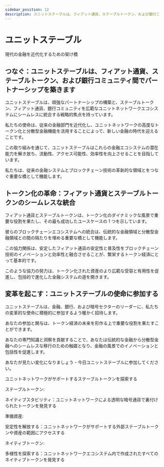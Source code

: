 ```yaml
---
sidebar_position: 12
description: ユニットステーブルは、フィアット通貨、ステーブルトークン、および銀行コミュニティ間でパートナーシップを築きます
---
```


# ユニットステーブル

現代の金融を近代化するための架け橋

## つなぐ：ユニットステーブルは、フィアット通貨、ステーブルトークン、および銀行コミュニティ間でパートナーシップを築きます

ユニットステーブルは、頑強なパートナーシップの構築と、ステーブルトークン、フィアット通貨、銀行コミュニティを広範なユニットネットワークエコシステムにシームレスに統合する戦略的焦点を持っています。

私たちの使命は、従来の金融部門を近代化し、ユニットネットワークの高度なトークン化と分散型金融機能を活用することによって、新しい金融の時代を迎えることです。

この取り組みを通じて、ユニットステーブルはこれらの金融エコシステムの潜在能力を解き放ち、流動性、アクセス可能性、効率性を向上させることを目指しています。

私たちは、従来の金融システムとブロックチェーン技術の革新的な領域とをつなぐ重要な橋として機能します。

## トークン化の革命：フィアット通貨とステーブルトークンのシームレスな統合

フィアット通貨とステーブルトークンは、トークン化のダイナミックな風景で重要な役割を果たし、その最も成功したユースケースの 1 つを示しています。

彼らのブロックチェーンエコシステムへの統合は、伝統的な金融領域と分散型金融領域との間の隔たりを埋める重要な橋として機能します。

この協力関係は、安定したフィアット通貨の安定性と普及性をブロックチェーン技術のイノベーションと効率性と融合させることが、繁栄するトークン経済にとって基本的です。

このような協力の努力は、トークン化された資産のより広範な受容と有用性を促進し、包括的で進化した金融システムの道を開きます。

## 変革を起こす：ユニットステーブルの使命に参加する

ユニットステーブルは、金融、銀行、および暗号セクターのリーダーに、私たちの変革的な使命に積極的に参加するよう暖かく招待します。

あなたの参加と関与は、トークン経済の未来を形作る上で重要な役割を果たすことができます。

あなたの専門知識と洞察を貢献することで、あなたは伝統的な金融から分散型金融へのシームレスな移行のための触媒となり、金融の風景でのイノベーションと包括性を促進します。

あなたが見たい変化になりましょう - 今日ユニットステーブルに参加してください。

ユニットネットワークがサポートするステーブルトークンを探索する

<div class="docs-grid-alt">
  <div class="docs-card-alt">
    <div class="docs-card-alt-header">
      <span>ステーブルトークン:</span>
    </div>
    <div class="docs-card-alt-description">
      <p>
        ネイティブスタビリティ：ユニットネットワークによる透明な暗号通貨で裏付けられたトークンを発見する
      </p>
    </div>
  </div>
  <div class="docs-card-alt">
    <div class="docs-card-alt-header">
      <span>準備資産:</span>
    </div>
    <div class="docs-card-alt-description">
      <p>
        安定性を解放する：ユニットネットワークがサポートする外部ステーブルトークンや資産の範囲にアクセスする
      </p>
    </div>
  </div>
  <div class="docs-card-alt">
    <div class="docs-card-alt-header">
      <span>ネイティブトークン:</span>
    </div>
    <div class="docs-card-alt-description">
      <p>
        多様性を探索する：ユニットネットワークエコシステム内で作成されたすべてのネイティブトークンを発見する
      </p>
    </div>
  </div>
</div>
